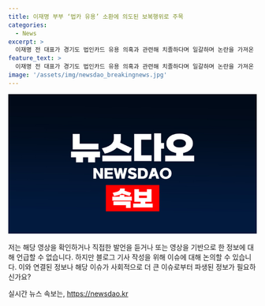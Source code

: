 ```yaml
---
title: 이재명 부부 ‘법카 유용’ 소환에 의도된 보복행위로 주목
categories:
  - News
excerpt: >
  이재명 전 대표가 경기도 법인카드 유용 의혹과 관련해 치졸하다며 일갈하며 논란을 가져온 사안에 대한 현장영상 확인이 가능합니다. 더불어민주당의 주요 인물에 대한 이야기로 사람들의 이목을 끄는 기사가 될 것입니다.
feature_text: >
  이재명 전 대표가 경기도 법인카드 유용 의혹과 관련해 치졸하다며 일갈하며 논란을 가져온 사안에 대한 현장영상 확인이 가능합니다. 더불어민주당의 주요 인물에 대한 이야기로 사람들의 이목을 끄는 기사가 될 것입니다.
image: '/assets/img/newsdao_breakingnews.jpg'
---
```


<p><img src="/assets/img/newsdao_breakingnews.jpg" alt="cryptoinkorea 속보" /></p>

<p>저는 해당 영상을 확인하거나 직접한 발언을 듣거나 또는 영상을 기반으로 한 정보에 대해 언급할 수 없습니다. 하지만 블로그 기사 작성을 위해 이슈에 대해 논의할 수 있습니다. 이와 연결된 정보나 해당 이슈가 사회적으로 더 큰 이슈로부터 파생된 정보가 필요하신가요?</p>
실시간 뉴스 속보는, <a href="https://newsdao.kr" rel="dofollow">https://newsdao.kr</a>


